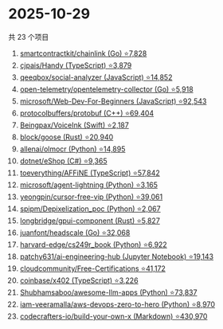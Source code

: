 # 2025-10-29

共 23 个项目

<!-- BEGIN GITHUB -->
<!-- 最后更新时间 2025-10-29 22:09:56 +0800 -->
1. [smartcontractkit/chainlink (Go) ⭐7,828](https://github.com/smartcontractkit/chainlink)
1. [cjpais/Handy (TypeScript) ⭐3,879](https://github.com/cjpais/Handy)
1. [qeeqbox/social-analyzer (JavaScript) ⭐14,852](https://github.com/qeeqbox/social-analyzer)
1. [open-telemetry/opentelemetry-collector (Go) ⭐5,918](https://github.com/open-telemetry/opentelemetry-collector)
1. [microsoft/Web-Dev-For-Beginners (JavaScript) ⭐92,543](https://github.com/microsoft/Web-Dev-For-Beginners)
1. [protocolbuffers/protobuf (C++) ⭐69,404](https://github.com/protocolbuffers/protobuf)
1. [Beingpax/VoiceInk (Swift) ⭐2,187](https://github.com/Beingpax/VoiceInk)
1. [block/goose (Rust) ⭐20,940](https://github.com/block/goose)
1. [allenai/olmocr (Python) ⭐14,895](https://github.com/allenai/olmocr)
1. [dotnet/eShop (C#) ⭐9,365](https://github.com/dotnet/eShop)
1. [toeverything/AFFiNE (TypeScript) ⭐57,842](https://github.com/toeverything/AFFiNE)
1. [microsoft/agent-lightning (Python) ⭐3,165](https://github.com/microsoft/agent-lightning)
1. [yeongpin/cursor-free-vip (Python) ⭐39,061](https://github.com/yeongpin/cursor-free-vip)
1. [spipm/Depixelization_poc (Python) ⭐2,067](https://github.com/spipm/Depixelization_poc)
1. [longbridge/gpui-component (Rust) ⭐5,827](https://github.com/longbridge/gpui-component)
1. [juanfont/headscale (Go) ⭐32,068](https://github.com/juanfont/headscale)
1. [harvard-edge/cs249r_book (Python) ⭐6,922](https://github.com/harvard-edge/cs249r_book)
1. [patchy631/ai-engineering-hub (Jupyter Notebook) ⭐19,143](https://github.com/patchy631/ai-engineering-hub)
1. [cloudcommunity/Free-Certifications ⭐41,172](https://github.com/cloudcommunity/Free-Certifications)
1. [coinbase/x402 (TypeScript) ⭐3,226](https://github.com/coinbase/x402)
1. [Shubhamsaboo/awesome-llm-apps (Python) ⭐73,837](https://github.com/Shubhamsaboo/awesome-llm-apps)
1. [iam-veeramalla/aws-devops-zero-to-hero (Python) ⭐8,970](https://github.com/iam-veeramalla/aws-devops-zero-to-hero)
1. [codecrafters-io/build-your-own-x (Markdown) ⭐430,970](https://github.com/codecrafters-io/build-your-own-x)
<!-- END GITHUB -->